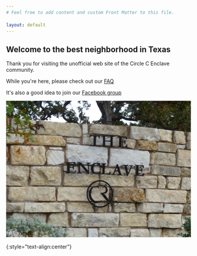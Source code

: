 ```yaml
---
# Feel free to add content and custom Front Matter to this file.

layout: default
---
```


## Welcome to the best neighborhood in Texas

Thank you for visiting the unofficial web site of the Circle C Enclave community.

While you're here, please check out our [FAQ](faq)

It's also a good idea to join our [Facebook group](https://www.facebook.com/groups/356396297719269)

![Circle C Enclave Gate Wall](images/circle_c_enclave_gate_wall.jpg)


{:style="text-align:center"}
